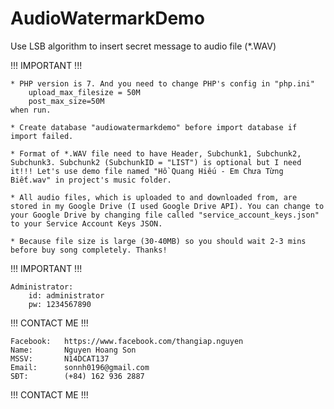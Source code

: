 # AudioWatermarkDemo

Use LSB algorithm to insert secret message to audio file (*.WAV)

!!! IMPORTANT !!!

	* PHP version is 7. And you need to change PHP's config in "php.ini"
		upload_max_filesize = 50M
		post_max_size=50M
	when run.

	* Create database "audiowatermarkdemo" before import database if import failed.

	* Format of *.WAV file need to have Header, Subchunk1, Subchunk2, Subchunk3. Subchunk2 (SubchunkID = "LIST") is optional but I need it!!! Let's use demo file named "Hồ Quang Hiếu - Em Chưa Từng Biết.wav" in project's music folder.

	* All audio files, which is uploaded to and downloaded from, are stored in my Google Drive (I used Google Drive API). You can change to your Google Drive by changing file called "service_account_keys.json" to your Service Account Keys JSON.

	* Because file size is large (30-40MB) so you should wait 2-3 mins before buy song completely. Thanks!
		
!!! IMPORTANT !!!


	Administrator:
		id: administrator
		pw: 1234567890


!!! CONTACT ME !!!
	
	Facebook:	https://www.facebook.com/thangiap.nguyen
	Name:		Nguyen Hoang Son
	MSSV:		N14DCAT137
	Email:		sonnh0196@gmail.com
	SĐT:		(+84) 162 936 2887

!!! CONTACT ME !!!